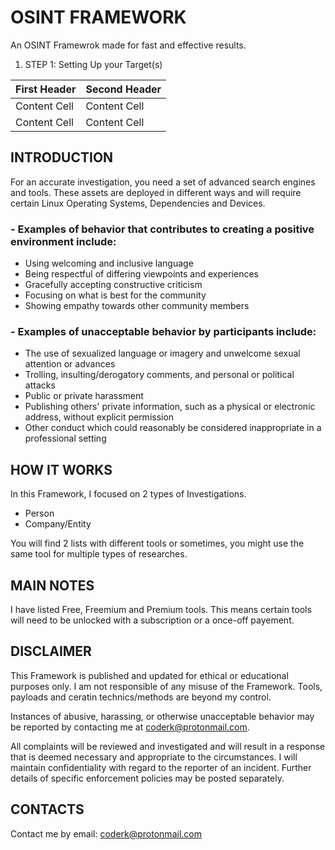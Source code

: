 # OSINT FRAMEWORK
An OSINT Framewrok made for fast and effective results.

1. STEP 1: Setting Up your Target(s)


| First Header  | Second Header |
| ------------- | ------------- |
| Content Cell  | Content Cell  |
| Content Cell  | Content Cell  |

## INTRODUCTION
For an accurate investigation, you need a set of advanced search engines and tools. These assets are deployed in different ways and will require certain Linux Operating Systems, Dependencies and Devices.

### - Examples of behavior that contributes to creating a positive environment include:

* Using welcoming and inclusive language
* Being respectful of differing viewpoints and experiences
* Gracefully accepting constructive criticism
* Focusing on what is best for the community
* Showing empathy towards other community members

### - Examples of unacceptable behavior by participants include:

* The use of sexualized language or imagery and unwelcome sexual attention or advances
* Trolling, insulting/derogatory comments, and personal or political attacks
* Public or private harassment
* Publishing others' private information, such as a physical or electronic address, without explicit permission
* Other conduct which could reasonably be considered inappropriate in a professional setting

## HOW IT WORKS
In this Framework, I focused on 2 types of Investigations. 

* Person 
* Company/Entity

You will find 2 lists with different tools or sometimes, you might use the same tool for multiple types of researches.

## MAIN NOTES
I have listed Free, Freemium and Premium tools. This means certain tools will need to be unlocked with a subscription or a once-off payement.

## DISCLAIMER
This Framework is published and updated for ethical or educational purposes only. I am not responsible of any misuse of the Framework. Tools, payloads and ceratin technics/methods are beyond my control.

Instances of abusive, harassing, or otherwise unacceptable behavior may be reported by contacting me at coderk@protonmail.com. 

All complaints will be reviewed and investigated and will result in a response that is deemed necessary and appropriate to the circumstances. I will maintain confidentiality with regard to the reporter of an incident. Further details of specific enforcement policies may be posted separately.

## CONTACTS
Contact me by email: coderk@protonmail.com
